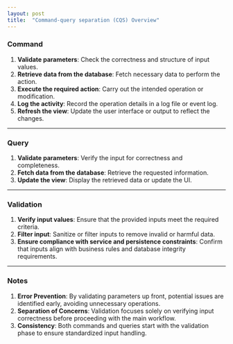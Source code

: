 ```yaml
---
layout: post
title:  "Command-query separation (CQS) Overview"
---
```


### **Command**  
1. **Validate parameters**: Check the correctness and structure of input values.
2. **Retrieve data from the database**: Fetch necessary data to perform the action.
3. **Execute the required action**: Carry out the intended operation or modification.
4. **Log the activity**: Record the operation details in a log file or event log.
5. **Refresh the view**: Update the user interface or output to reflect the changes.

---

### **Query**  
1. **Validate parameters**: Verify the input for correctness and completeness.
2. **Fetch data from the database**: Retrieve the requested information.
3. **Update the view**: Display the retrieved data or update the UI.

---

### **Validation**  
1. **Verify input values**: Ensure that the provided inputs meet the required criteria.
2. **Filter input**: Sanitize or filter inputs to remove invalid or harmful data.
3. **Ensure compliance with service and persistence constraints**: Confirm that inputs align with business rules and database integrity requirements.

---

### **Notes**
1. **Error Prevention**: By validating parameters up front, potential issues are identified early, avoiding unnecessary operations.
2. **Separation of Concerns**: Validation focuses solely on verifying input correctness before proceeding with the main workflow.
3. **Consistency**: Both commands and queries start with the validation phase to ensure standardized input handling.
